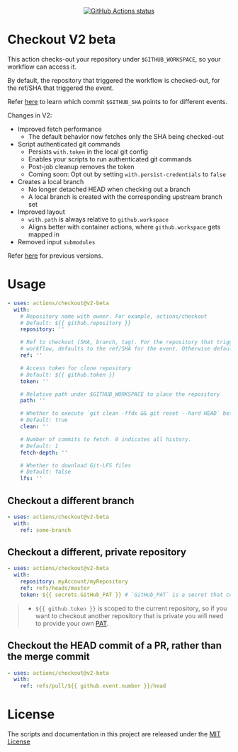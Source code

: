 <p align="center">
  <a href="https://github.com/actions/checkout"><img alt="GitHub Actions status" src="https://github.com/actions/checkout/workflows/test-local/badge.svg"></a>
</p>

# Checkout V2 beta

This action checks-out your repository under `$GITHUB_WORKSPACE`, so your workflow can access it.

By default, the repository that triggered the workflow is checked-out, for the ref/SHA that triggered the event.

Refer [here](https://help.github.com/en/articles/events-that-trigger-workflows) to learn which commit `$GITHUB_SHA` points to for different events.

Changes in V2:
- Improved fetch performance
  - The default behavior now fetches only the SHA being checked-out
- Script authenticated git commands
  - Persists `with.token` in the local git config
  - Enables your scripts to run authenticated git commands
  - Post-job cleanup removes the token
  - Coming soon: Opt out by setting `with.persist-credentials` to `false`
- Creates a local branch
  - No longer detached HEAD when checking out a branch
  - A local branch is created with the corresponding upstream branch set
- Improved layout
  - `with.path` is always relative to `github.workspace`
  - Aligns better with container actions, where `github.workspace` gets mapped in
- Removed input `submodules`

Refer [here](https://github.com/actions/checkout/blob/v1/README.md) for previous versions.

# Usage

<!-- start usage -->
```yaml
- uses: actions/checkout@v2-beta
  with:
    # Repository name with owner. For example, actions/checkout
    # Default: ${{ github.repository }}
    repository: ''

    # Ref to checkout (SHA, branch, tag). For the repository that triggered the
    # workflow, defaults to the ref/SHA for the event. Otherwise defaults to master.
    ref: ''

    # Access token for clone repository
    # Default: ${{ github.token }}
    token: ''

    # Relative path under $GITHUB_WORKSPACE to place the repository
    path: ''

    # Whether to execute `git clean -ffdx && git reset --hard HEAD` before fetching
    # Default: true
    clean: ''

    # Number of commits to fetch. 0 indicates all history.
    # Default: 1
    fetch-depth: ''

    # Whether to download Git-LFS files
    # Default: false
    lfs: ''
```
<!-- end usage -->

## Checkout a different branch

```yaml
- uses: actions/checkout@v2-beta
  with:
    ref: some-branch
```

## Checkout a different, private repository

```yaml
- uses: actions/checkout@v2-beta
  with:
    repository: myAccount/myRepository
    ref: refs/heads/master
    token: ${{ secrets.GitHub_PAT }} # `GitHub_PAT` is a secret that contains your PAT
```
> - `${{ github.token }}` is scoped to the current repository, so if you want to checkout another repository that is private you will need to provide your own [PAT](https://help.github.com/en/github/authenticating-to-github/creating-a-personal-access-token-for-the-command-line).

## Checkout the HEAD commit of a PR, rather than the merge commit

```yaml
- uses: actions/checkout@v2-beta
  with:
    ref: refs/pull/${{ github.event.number }}/head
```

# License

The scripts and documentation in this project are released under the [MIT License](LICENSE)
